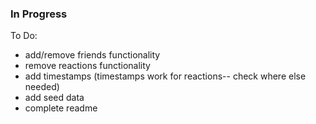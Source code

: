 ### In Progress

To Do:

* add/remove friends functionality
* remove reactions functionality
* add timestamps (timestamps work for reactions-- check where else needed)
* add seed data
* complete readme